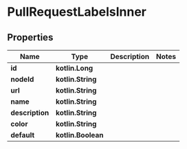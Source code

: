 
# PullRequestLabelsInner

## Properties
Name | Type | Description | Notes
------------ | ------------- | ------------- | -------------
**id** | **kotlin.Long** |  | 
**nodeId** | **kotlin.String** |  | 
**url** | **kotlin.String** |  | 
**name** | **kotlin.String** |  | 
**description** | **kotlin.String** |  | 
**color** | **kotlin.String** |  | 
**default** | **kotlin.Boolean** |  | 



